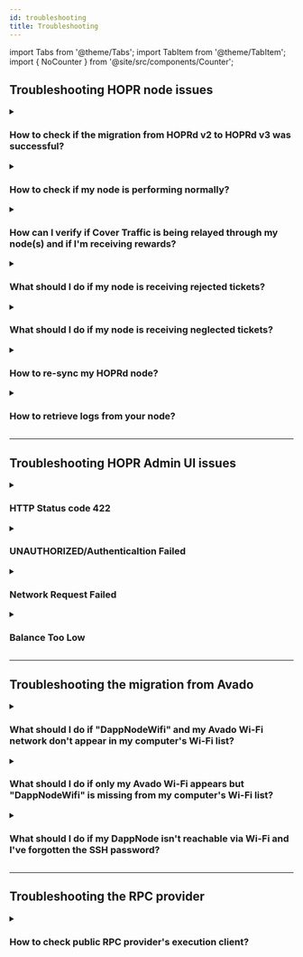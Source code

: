 ```yaml
---
id: troubleshooting
title: Troubleshooting
---
```


import Tabs from '@theme/Tabs';
import TabItem from '@theme/TabItem';
import { NoCounter } from '@site/src/components/Counter';

<NoCounter>

## Troubleshooting HOPR node issues

<details>
<summary> 

### How to check if the migration from HOPRd v2 to HOPRd v3 was successful?
</summary>

1. Connect to your node via the [HOPR Admin UI](./node-management-admin-ui.md#access-the-hopr-admin-ui). If you encounter an error while connecting to your node, first try a hard refresh of the Admin UI (macOS: **Cmd + Shift + R**, Windows: **Ctrl + Shift + R**). If that doesn’t resolve the issue, refer to the [error codes](#troubleshooting-hopr-admin-ui-issues) for further troubleshooting.

2. Ensure you are using the latest versions of both **HOPRd** and the **HOPR Admin UI**. 

    - You can check your current HOPRd node version on the **INFO** page under the **Node** section. To find the latest HOPRd version, visit [this link](./releases.md#hoprd-node-public-releases). 

    - For the HOPR Admin UI version, check the bottom right corner of the interface. The most recent HOPR Admin UI version can be found [here](./releases.md#hopr-admin-ui-public-releases).

3. On the **INFO** page, navigate to the **Network** section:

    - If the Eligible status displays **Yes**, your node has successfully joined the HOPRd network.  
    - If it displays **No**, and your node was recently created, it must reach **100%** sync before becoming eligible.

4. On the **TICKETS** page, ensure that there are no **Neglected** or **Rejected** tickets and that you have already received some **Unredeemed** or **Redeemed** tickets.

</details>

<details>
<summary> 
  
### How to check if my node is performing normally?  
</summary>

1. **Verify successful HOPR Admin UI connection to your node**

    Connect to your node via the [HOPR Admin UI](./node-management-admin-ui.md#access-the-hopr-admin-ui). If you encounter an error while trying to connect to your node, please refer to the [error codes](#troubleshooting-hopr-admin-ui-issues).

2. **Check for latest HOPRd & HOPR Admin UI versions**

    Ensure you are using the latest versions of both **HOPRd** and the **HOPR Admin UI**. 

        - You can check your current HOPRd node version on the **INFO** page under the **Node** section. To find the latest HOPRd version, visit [this link](./releases.md#hoprd-node-public-releases). 

        - For the HOPR Admin UI version, check the bottom right corner of the interface. The most recent HOPR Admin UI version can be found [here](./releases.md#hopr-admin-ui-public-releases).

3. **Check node health**

    1. On the **INFO** page, navigate to the **Network** section:

        - If the Eligible status displays **Yes**, your node has successfully joined the HOPRd network.  
        - If it displays **No**, and your node was recently created, it must reach **100%** sync before becoming eligible.

    2. On the **INFO** page, under the **Network** section, verify that the **Sync process** is at **100%**.

    3. On the **INFO** page, check the **Balances** section and confirm that the **xDai: Node** balance is at least **0.03 xDai**.

    4. On the **INFO** page, scroll to the **Nodes on the network** section and ensure the **Announced** node count exceeds **1061** and the **Connected** node count is above **50**.

4. **Check node configuration**

    On the **CONFIGURATION** page, under the **Strategies** section check if the **minimum_redeem_ticket_value** value is between **1 wxHOPR** and **10 wxHOPR**

5. **Check your node connectivity quality**

    On the **PEERS** page, ensure that most of your peers have **100%** quality (assuming your node has been running for at least 1 hour).

6. **Verify rewards**

    With a maximum APR of 10%, a node staked at the maximum cap of 75,000 wxHOPR should earn approximately 20 wxHOPR per day. For nodes with a lower staking amount, you can estimate your expected rewards using the following formula:

    ```
    <Your staking amount> * 10% = <Yearly reward> wxHOPR/year
    <Yearly reward> / 365 = <Daily reward> wxHOPR/day
    ```

    Due to recent changes in ticket pricing and win probability, ticket aggregation has been discontinued. Each winning ticket is now valued at 10 wxHOPR. If your staking amount is below the maximum cap, you may receive one winning ticket every two days or longer, depending on your staked amount.

    **Note:** These calculations assume optimal node performance and no issues with the RPC provider or other dependencies.

7. **Verify tickets status**
    
    On the **TICKETS** page, ensure that there are no **Neglected** or **Rejected** tickets.

8. **Verify your node's status on the Network Dashboard**

    Visit [HOPR Network Dashboard](https://network.hoprnet.org/dashboard) and search for your node by entering your **Node address**. If your node appears, it indicates that it is reachable by network nodes.

9. **Verify Connectivity to Cover Traffic Nodes**

    To ensure stable connectivity and eligibility for rewards, try pinging each Cover Traffic node individually. If you can successfully ping all of them, it indicates that you have a stable connection to the Cover Traffic nodes. Below are the current addresses of the Cover Traffic nodes:

    #### Cover Traffic node 1 
    ```
    Node address: 0xac3c2d1f751d9c763be29aabb20cf31295f3ea27
    ```

    #### Cover Traffic node 2
    ```
    Node address: 0x154a32241dacd34c55ca65c2dfdef173d6d9e7f3
    ```

    #### Cover Traffic node 3 
    ```
    Node address: 0x7673daf47ae218d7d9b2fa0e8fc397c2a6940bc1
    ```

    #### Cover Traffic node 4 
    ```
    Node address: 0xc2421cc4e9b3eeaefea2d87d2ee3dde9cc772e8a
    ```

    #### Cover Traffic node 5 
    ```
    Node address: 0x4b306f6a7fee6cbfdab11645b81337cbaab59900
    ```

    :::note
    If one of above mentioned steps doesn't meet requirements, please refer to the topics on this troubleshooting page. If you are still unable to find a solution, feel free to reach out to the Ambassadors via Telegram or Discord channels for further assistance.
    :::
</details>

<details>
<summary> 
  
### How can I verify if Cover Traffic is being relayed through my node(s) and if I'm receiving rewards?
</summary>

1. Ensure your node is functioning correctly by following the steps outlined in the [troubleshooting guide](#how-to-check-if-my-node-is-performing-normally).
 
2. Connect to your node via the [HOPR Admin UI](./node-management-admin-ui.md#access-the-hopr-admin-ui). If you encounter an error while trying to connect to your node, refer to the [error codes](#troubleshooting-hopr-admin-ui-issues).

3. On the **CHANNELS: IN** page, ensure you have at least 5 incoming payment channels from the following Cover Traffic nodes:

    ```md
    0x5927c321Ca2a925d17EdCf9c58343E24337D18BA
    0x0543aa9d1DAfA9Cc49bF87Ce5ea1E18277b3ae0f
    0x29D61dDbc682f272fc7F0DFb203938e211471826
    0x8Fd1766b4215944f2Eb21F03e6820Bc3c75d936c
    0x633382b748e34432dF1dBDFDd234833454B3D768
    ```

4. Under the **Unredeemed** column, you should see an increasing number of unredeemed tickets. By default, once a channel accumulates **2.5 wxHOPR** in unredeemed tickets, it will automatically aggregate and redeem them. After a successful redemption, the funds will be sent to your Safe address.

    If you notice that your node is not redeeming tickets or is consistently receiving rejected tickets, ensure the following settings are correctly configured:

    Go to the **CONFIGURATION** page and check the **Strategies** section:

    - Ensure the **aggregation_threshold** is set to **250**.
    - Ensure the **minimum_redeem_ticket_value** is set to **2500000000000000000 HOPR**. We recommend keeping this value low to avoid losing larger amounts of earned HOPR tokens in case the node underperforms.

</details>

<details>
<summary> 
  
### What should I do if my node is receiving rejected tickets?
</summary>
If your node is receiving rejected tickets, several issues could be causing this, such as:

- Your node is not properly synced, which may indicate limitations with your RPC provider.
- There may be off-chain issues where the node deems tickets invalid and marks them as rejected.

Follow these steps to troubleshoot the issue:

1. Connect to your node [via the HOPR Admin UI](./node-management-admin-ui.md#access-the-hopr-admin-ui).

2. Navigate to the **CHANNELS: IN** page. Under the **Unredeemed** column, perform one of the following:

    :::info  
    We assume you haven't customized your node strategies, so the hardcoded minimum redeem ticket value is **2.5 wxHOPR**. If you’ve changed this, please refer to your customized **minimum_redeem_ticket_value**.  
    :::

    - Check if there is a payment channel with **more than 34 - 35 wxHOPR** in unredeemed tokens. If so, close this specific payment channel to prevent receiving further rejected tickets.

    - If no payment channels have **more than 34 - 35 wxHOPR** in unredeemed tokens, close all incoming payment channels. Follow the guideline on how to do this [here](./interaction-with-node.md#close-incoming-channel). Please note that closing an incoming payment channel will result in the loss of unredeemed ticket value, which will be marked as neglected tickets because they were not redeemed.

3. After completing either step **(a)** or **(b)** from **step 2**, go to the **TICKETS** page and monitor the **Rejected value**. If the value continues to increase, take one of the following actions:

    - If you performed action **(a)** in **step 2**, close all incoming payment channels. Follow the guideline on how to do this [here](./interaction-with-node.md#close-incoming-channel). Please note that closing an incoming payment channel will result in the loss of unredeemed ticket value, which will be marked as neglected tickets because they were not redeemed. 

    If the **Rejected value** continues to increase after closing all channels, you will need to [re-sync your node](#how-to-re-sync-my-hoprd-node).

    - If you performed action **(b)** in **step 2**, proceed directly to [re-syncing your node](#how-to-re-sync-my-hoprd-node).

4. If you continue receiving rejected tickets after re-syncing your node, please contact the HOPR Ambassadors via Telegram or Discord for further assistance.
</details>

<details>
<summary> 
  
### What should I do if my node is receiving neglected tickets? 
</summary>
There might be several causes on why your node received neglected tickets:

- Tickets are marked as neglected when you close an incoming payment channel with unredeemed value. Since the tickets were not redeemed during the closure, they will be labeled as neglected tickets. This typically occurs when your node experiences issues, such as rejected tickets. To prevent continuous loss of rewards, it’s important to address the underlying issue.

- When a payment channel is closed and the node's strategy value for **minimum_redeem_ticket_value** is set higher than the value of the channel’s individual tickets, those tickets will be marked as neglected. This happens because the ticket value does not meet the minimum threshold specified by the strategy. In this case, you need to customize your node strategies by following this [guide](./manage-node-strategies.md#create-and-apply-configuration-file-to-your-node).
</details>


<details>
<summary> 
  
### How to re-sync my HOPRd node?
</summary>

:::warning Note
During the re-sync process, **all tickets in your database will be removed**, including any unredeemed tickets. This step is necessary to ensure optimal node performance, but please be aware that **unredeemed tickets will be lost**.
:::

Please select platform to re-sync node:

<Tabs queryString="resync">
<TabItem value="docker" label="Docker">

1. **Stop your node**: follow this [guide](node-operations.md?node_service=docker#stop-the-hoprd-node) to stop your HOPR node.

2. **Backup your node**: ensure you back up your node before proceeding. Refer to this guide for detailed backup instructions follow this [guide](./backup-restore-update.md#backup-your-node-identity).

3. **Delete the necessary files:** On your machine, navigate to the **.hoprd-db-dufour** folder and perform the following steps:

    3.1 Delete the **tbf** file.  

    3.2 Locate the **db** folder and remove **all** files inside it.

4. **Start your node**: once the cleanup is done, start your node again by following this [guide](node-operations.md?node_service=docker#start-the-hoprd-node).

5. (**Optional**) If you want to use the [fast synchronization feature](fast-sync.md#what-is-fast-sync) during the re-sync process, follow the [fast-sync guide](fast-sync.md).

</TabItem>
<TabItem value="docker_compose" label="Docker Compose">

1. Navigate to the **compose** folder and stop the **hoprd** services by running the following command:

    ```md
    COMPOSE_PROFILES=hoprd docker compose down
    ```

2. **Backup your node**: ensure you back up your node before proceeding. Refer to this guide for detailed backup instructions follow this [guide](./backup-restore-update.md#backup-your-node-identity).

3. Within the **compose** directory, go to **hoprd_data**, then **hoprd**, delete the **tbf** file. Then locate the **db** folder. Remove **all** files inside **db** folder.

4. Return to the main **compose** folder and restart the **hoprd** services by running the following command:

    ```md
    COMPOSE_PROFILES=hoprd docker compose up -d
    ```

5. (**Optional**) If you want to use the [fast synchronization feature](fast-sync.md#what-is-fast-sync) during the re-sync process, follow the [fast-sync guide](fast-sync.md).

</TabItem>
<TabItem value="dappnode" label="Dappnode">

1. **Connect to your DAppNode dashboard**.

2. **Backup your node identity**: Before proceeding with the re-sync process, ensure you back up your node identity by follwing this [guide](backup-restore-update.md#backup-your-node-identity).

3. **Remove the volume for the HOPR package**: Go to the [Info tab](http://my.dappnode/packages/my/hopr.public.dappnode.eth/info). Under the **All volumes** section, locate the volume size and click the **trash can** icon to remove the package volume. This will delete the package storage, including all databases.

4. **Restore your node identity**: Follow this guide to [restore your node identity](backup-restore-update.md#restore-your-node-identity).

5. (**Optional**) If you want to use the [fast synchronization feature](fast-sync.md#what-is-fast-sync) during the re-sync process, follow the [fast-sync guide](fast-sync.md).

6. **Verify the restore process**: Go to the [Logs tab](http://my.dappnode/packages/my/hopr.public.dappnode.eth/logs). In the logs, you should see syncing process lines, indicating the restore was successful and the re-sync process is underway. Wait for the node to fully sync to 100%.

    Example log:

    ```md
    2025-01-14T14:11:51.005595Z  INFO ThreadId(04) chain_indexer::block: Sync progress to last known head indexer="rpc" progress=97.97430830039525 block=38036660 head=38038341
    ```
</TabItem>
</Tabs>
</details>

<details>
<summary> 
  
### How to retrieve logs from your node?
</summary>

<Tabs queryString="retrieve-logs">
<TabItem value="docker" label="Docker">

1. Connect to your machine and execute the command `docker ps`. This will provide you with a list of Docker containers you are currently running. Among them, locate the container with the label **europe-west3-docker.pkg.dev/hoprassociation/docker-images/hoprd:stable** and note the **container ID**.

2. Get the logs from the docker container using the following command: `docker logs -t <Your_Container_ID> >> <File_name.log>`. Replace **\<Your_Container_ID\>** with your docker container ID. Replace **\<File_name.log\>** with your container ID and **\<File_name.log\>** with your chosen file name. After executing the command, wait until it finishes writing the logs to the file.

    **Example:**

    ```md
    docker logs -t 4951b2990936 >> logs_from_hopr_node.log
    ```
</TabItem>
<TabItem value="dappnode" label="Dappnode">

1. Connect to your Dappnode dashboard.

2. Go to the [HOPR package logs page](http://my.dappnode/packages/my/hopr.public.dappnode.eth/logs).

3. On the right side, click the **Download all** button to download HOPR node logs.

</TabItem>
</Tabs>
</details>

---

## Troubleshooting HOPR Admin UI issues

<details>
<summary>

### HTTP Status code 422
</summary>

**Error description**: Your RPC provider is either unavailable or malfunctioning. Please switch to a functional RPC provider. If you are using a local RPC provider, please troubleshoot the issue.

**Error message**:

```md
Error fetching: {"name":"APIError","status":422,"statusText":"Unprocessable Entity","description":"HTTP Status code 422"}
```
</details>

<details>
<summary>

### UNAUTHORIZED/Authenticaltion Failed
</summary>

**Error description**: If you provided incorrect security token.

**Error message**:

```md
ERROR
Unable to connect.
Error fetching: {"status":"UNAUTHORIZED","error":"authentication failed"}
```
</details>

<details>
<summary>

### Network Request Failed
</summary>

**Error description**: If HOPR Admin can't connect to your node, please check if the provided API endpoint is correct, or if your node is working.

**Error message**:

```md
ERROR
Unable to connect.
Unknown error: "Network request failed"
```
</details>

<details>
<summary>

### Balance Too Low
</summary>

**Error description**: When your node has just been created, it will not be funded. You can't connect to the unfunded node.

**Error message**:

```md
ERROR
Unable to connect.
Your xDai balance seems to low to operate the node.
Please top up your node.
Address: 0xa6512ad...657730b0313
```
</details>

---

## Troubleshooting the migration from Avado

<details>
<summary>

### What should I do if "DappNodeWifi" and my Avado Wi-Fi network don't appear in my computer's Wi-Fi list?
</summary>

Please select connection method to your Avado device:

<Tabs queryString="connection">
<TabItem value="ssh" label="Connect using SSH">

1. **Find your Avado internal IP address**

    1. To find the internal IP address of your Avado device, first connect to your router. Then follow only the [2nd step in this guide](./port-forwarding.md#how-to-configure-port-forwarding) to identify your router’s gateway IP address.

    2. Log in to your router by entering the router's gateway IP address into your browser's address bar. Since router interfaces vary, search for sections labeled **DHCP Clients**," **Connected Devices**," or **Connected Clients**. Within this section, look for the client named **dappnode** to find its associated IP address.

2. **Connect to your Avado device**

    1. Connect to your Avado device by entering the following command into your terminal/windows powershell:

        ```md
        ssh dappnode@<avado_internal_ip_address>
        ```

        Please replace **\<avado_internal_ip_address>** with your Avado internal IP address.

        **Example:**

        ```md
        ssh dappnode@192.168.5.68
        ```

    2. If this is your first time connecting via SSH, you'll be prompted to confirm the connection to your node. Type **yes** and press enter. Next, you'll be asked to enter a password; the default password is `dappnode.s0`.

        :::note
        On Linux systems, the password entry will not display characters as you type. Ensure you enter the password correctly before pressing enter.
        :::

3. **Finalise migration process**

    1. Once you've logged in, install **kbd** package:

        ```md
        sudo apt-get install -y kbd
        ```

    2. Install the prerequisites using the following command:

        ```md
        sudo wget -O - https://prerequisites.dappnode.io | sudo bash
        ```

    3. Install the dappnode package using the following command:

        ```md
        sudo wget -O - https://installer.dappnode.io | sudo bash
        ```

    4. Once the installation is complete, please restart your Avado device by executing the following command:

        ```md
        sudo reboot
        ```

    5. Please wait 5 minutes, then check if **DappNodeWifi** appears in your computer's Wi-Fi list. The default Wi-Fi password for DappNode is `dappnode`.
</TabItem>
<TabItem value="peripherals" label="Connect using external monitor and keyboard">

1. **Prerequisites for connection to your Avado device**

    Make sure you have:

    - An external monitor & HDMI cable.
    - External keyboard.

2. **Connect to your Avado device**

    1. Connect your monitor to your Avado device using an HDMI cable.

    2. Connect an external keyboard to your Avado device.

    3. Connect an Ethernet cable to your Avado device.

    4. Power on your monitor and Avado device, and wait for the login screen to appear. Log in using the following default credentials:

        ```bash
        Username: dappnode
        Password: dappnode.s0
        ```

        :::note
        On Linux systems, the password entry will not display characters as you type. Ensure you enter the password correctly before pressing enter.
        :::

3. **Finalise migration process**

    1. Once you've logged in, install **kbd** package:

        ```md
        sudo apt-get install -y kbd
        ```

    2. Install the prerequisites using the following command:

        ```md
        sudo wget -O - https://prerequisites.dappnode.io | sudo bash
        ```

    3. Install the dappnode package using the following command:

        ```md
        sudo wget -O - https://installer.dappnode.io | sudo bash
        ```

    4. Once the installation is complete, please restart your Avado device by executing the following command:

        ```md
        sudo reboot
        ```

    5. Please wait 5 minutes, then check if **DappNodeWifi** appears in your computer's Wi-Fi list. The default Wi-Fi password for DappNode is `dappnode`.

</TabItem>
</Tabs>

</details>

<details>
<summary>

### What should I do if only my Avado Wi-Fi appears but "DappNodeWifi" is missing from my computer's Wi-Fi list?
</summary>

If the Avado Wi-Fi appears on your computer's Wi-Fi list, it suggests a problem with the USB's boot settings, as the device did not attempt to initiate the installation process. Please select connection method to your Avado device:

<Tabs queryString="connection">
<TabItem value="ssh" label="Connect using SSH">

1. **Prerequisites for connection to your Avado device**

    Make sure you have:

    - Physical access to your Avado device
    - Micro Phillips head screwdriver
    - A bootable USB stick with Dappnode software

2. **Avado disassembly guide: accessing the internal battery**

    1. Remove the power cable and any other cables from your Avado device.

    2. Detach the bottom panel of your Avado using a micro Phillips screwdriver.

    3. Carefully release the RAM module by gently pushing the two clips outward. The module will pop up slightly. Remove the angled module to expose the circular battery located beneath it.

    4. Remove the battery and wait **10 minutes**.

    5. Reinsert the battery and the RAM module into the device, then secure the bottom panel by replacing and tightening the screws.

    5. Re-attach the power supply and ethernet cable.

3. **Finalise migration process**

    1. Power on the Avado device for **2 minutes**.

    2. Turn off Avado device.

    3. Insert the **bootable USB stick containing the Dappnode software** and power the device back on.

    4. Leave the device running for **15 minutes**, then turn it off.

    5. Remove the USB stick and power on the device again.

    6. Wait for **5 minutes** and check if **DappNodeWifi** has appeared in your computer's wifi list. The default Wi-Fi password for DappNode is `dappnode`.
</TabItem>
<TabItem value="peripherals" label="Connect using external monitor and keyboard">

1. **Prerequisites for connection to your Avado device**

    Make sure you have:

    - An external monitor & HDMI cable.
    - External keyboard.
    - A bootable USB stick with Dappnode software

2. **Connect to your Avado device**

    1. Connect your monitor to your Avado device using an HDMI cable.

    2. Connect an external keyboard to your Avado device.

    3. Connect an Ethernet cable to your Avado device.

    4. Attach the **bootable USB stick containing the Dappnode software** to any Avado USB port.

3. **Finalise migration process**

    1. Power on your monitor and Avado device and start pressing the **Esc** key until you enter the **BIOS**. This should be visible on the monitor you have connected.

    2. Use the arrow keys to navigate to the **Boot** tab.

    3. Under **Boot Option Priorities**, select **Boot Option #** and then change it to your attached USB.

    4. Now, using your arrow keys, navigate to the **Save & Exit** tab and save your settings.

    5. Your device should now restart and begin booting from your attached bootable USB stick with Dappnode software. You can now resume the [initial installation method](./ac-migration-from-legacy.md#finalise-migration-process) but now starting directly from the **3rd step**.
</TabItem>
</Tabs>
</details>

<details>
<summary>

### What should I do if my DappNode isn't reachable via Wi-Fi and I've forgotten the SSH password?
</summary>

If you've forgotten the SSH password and cannot access your DappNode, you will need to physically connect to the device and perform a reinstall of the DappNode software.

1. **Prerequisites for connection to your Avado device**

    Make sure you have:

    - An external monitor & HDMI cable.
    - External keyboard.
    - A bootable USB stick with Dappnode software

2. **Connect to your Avado device**

    1. Connect your monitor to your Avado device using an HDMI cable.

    2. Connect an external keyboard to your Avado device.

    3. Connect an Ethernet cable to your Avado device.

    4. Attach the **bootable USB stick containing the Dappnode software** to any Avado USB port.

3. **Finalise migration process**

    1. Power on your monitor and Avado device and start pressing the **Esc** key until you enter the **BIOS**. This should be visible on the monitor you have connected.

    2. Use the arrow keys to navigate to the **Boot** tab.

    3. Under **Boot Option Priorities**, select **Boot Option #** and then change it to your attached USB.

    4. Now, using your arrow keys, navigate to the **Save & Exit** tab and save your settings.

    5. Your device should now restart and begin booting from your attached bootable USB stick with Dappnode software. You can now resume the [initial installation method](./ac-migration-from-legacy.md#finalise-migration-process) but now starting directly from the **3rd step**.
</details>

---

## Troubleshooting the RPC provider

<details>
<summary> 

### How to check public RPC provider's execution client?
</summary>
To ensure your RPC provider uses the Nethermind execution client:

1. Visit [Etherflow](https://etherflow.quiknode.io) and enter your RPC endpoint.

2. Select **web3_clientVersion** and send the request.

3. Verify that the response indicates the use of the Nethermind execution client.
</details>

</NoCounter>